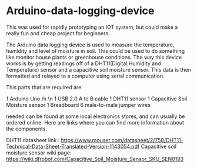 # Arduino-data-logging-device
This was used for rapidly prototyping an IOT system, but could make a really fun and cheap project for beginners.

The Arduino data logging device is used to measure the temperature, humidity and level of moisture in soil. This could be used to do something like monitor house plants or greenhouse conditions. 
The way this device works is by getting readings off of a DHT11(Digital,Humidity and Temperature) sensor and a capacitive soil moisture sensor. This data is then formatted and relayed to a computer using serial communication.

This parts that are required are:

1 Arduino Uno /n \n
1 USB 2.0 A to B cable
1 DHT11 sensor
1 Capacitive Soil Moisture sensor
1 Breadboard
6 male-to-male jumper wires

needed can be found at some local electronics stores, and can usually be ordered online. 
Here are links where you can find more information about the components.

DHT11 datasheet link : https://www.mouser.com/datasheet/2/758/DHT11-Technical-Data-Sheet-Translated-Version-1143054.pdf
Capacitive soil moisture sensor wiki page: https://wiki.dfrobot.com/Capacitive_Soil_Moisture_Sensor_SKU_SEN0193
